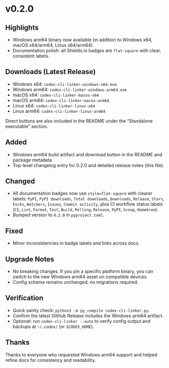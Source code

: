 # v0.2.0

## Highlights
- Windows arm64 binary now available (in addition to Windows x64, macOS x64/arm64, Linux x64/arm64).
- Documentation polish: all Shields.io badges are `flat-square` with clear, consistent labels.

## Downloads (Latest Release)
- Windows x64: `codex-cli-linker-windows-x64.exe`
- Windows arm64: `codex-cli-linker-windows-arm64.exe`
- macOS x64: `codex-cli-linker-macos-x64`
- macOS arm64: `codex-cli-linker-macos-arm64`
- Linux x64: `codex-cli-linker-linux-x64`
- Linux arm64: `codex-cli-linker-linux-arm64`

Direct buttons are also included in the README under the “Standalone executable” section.

## Added
- Windows arm64 build artifact and download button in the README and package metadata.
- Top-level changelog entry for 0.2.0 and detailed release notes (this file).

## Changed
- All documentation badges now use `style=flat-square` with clearer labels: `PyPI`, `PyPI downloads`, `Total downloads`, `Downloads`, `Release`, `Stars`, `Forks`, `Watchers`, `Issues`, `Commit activity`, plus CI workflow status labels (`CI`, `Lint`, `Format`, `Test`, `Build`, `Rolling`, `Release`, `PyPI`, `Scoop`, `Homebrew`).
- Bumped version to `0.2.0` in `pyproject.toml`.

## Fixed
- Minor inconsistencies in badge labels and links across docs.

## Upgrade Notes
- No breaking changes. If you pin a specific platform binary, you can switch to the new Windows arm64 asset on compatible devices.
- Config schema remains unchanged; no migrations required.

## Verification
- Quick sanity check: `python3 -m py_compile codex-cli-linker.py`.
- Confirm the latest GitHub Release includes the Windows arm64 artifact.
- Optional: run `codex-cli-linker --auto` to verify config output and backups at `~/.codex/` (or `$CODEX_HOME`).

## Thanks
Thanks to everyone who requested Windows arm64 support and helped refine docs for consistency and readability.
